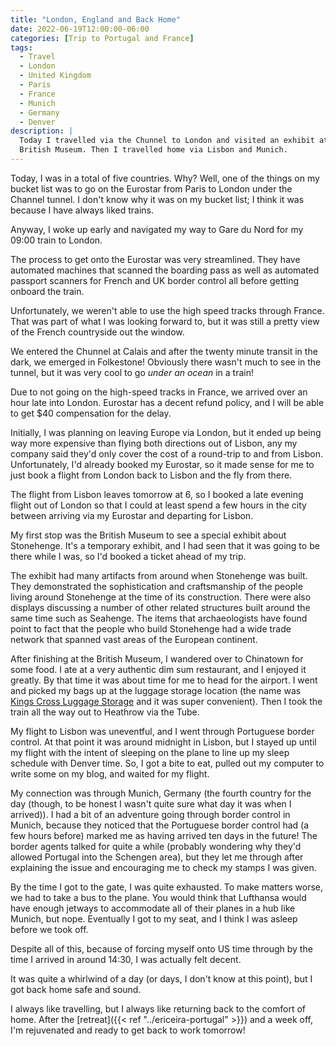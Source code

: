 ```yaml
---
title: "London, England and Back Home"
date: 2022-06-19T12:00:00-06:00
categories: [Trip to Portugal and France]
tags:
  - Travel
  - London
  - United Kingdom
  - Paris
  - France
  - Munich
  - Germany
  - Denver
description: |
  Today I travelled via the Chunnel to London and visited an exhibit at the
  British Museum. Then I travelled home via Lisbon and Munich.
---
```


Today, I was in a total of five countries. Why? Well, one of the things on my
bucket list was to go on the Eurostar from Paris to London under the Channel
tunnel. I don't know why it was on my bucket list; I think it was because I have
always liked trains.

Anyway, I woke up early and navigated my way to Gare du Nord for my 09:00 train
to London.

The process to get onto the Eurostar was very streamlined. They have automated
machines that scanned the boarding pass as well as automated passport scanners
for French and UK border control all before getting onboard the train.

Unfortunately, we weren't able to use the high speed tracks through France. That
was part of what I was looking forward to, but it was still a pretty view of the
French countryside out the window.

We entered the Chunnel at Calais and after the twenty minute transit in the
dark, we emerged in Folkestone! Obviously there wasn't much to see in the
tunnel, but it was very cool to go *under an ocean* in a train!

Due to not going on the high-speed tracks in France, we arrived over an hour
late into London. Eurostar has a decent refund policy, and I will be able to get
$40 compensation for the delay.

Initially, I was planning on leaving Europe via London, but it ended up being
way more expensive than flying both directions out of Lisbon, any my company
said they'd only cover the cost of a round-trip to and from Lisbon.
Unfortunately, I'd already booked my Eurostar, so it made sense for me to just
book a flight from London back to Lisbon and the fly from there.

The flight from Lisbon leaves tomorrow at 6, so I booked a late evening flight
out of London so that I could at least spend a few hours in the city between
arriving via my Eurostar and departing for Lisbon.

My first stop was the British Museum to see a special exhibit about Stonehenge.
It's a temporary exhibit, and I had seen that it was going to be there while I
was, so I'd booked a ticket ahead of my trip.

The exhibit had many artifacts from around when Stonehenge was built. They
demonstrated the sophistication and craftsmanship of the people living around
Stonehenge at the time of its construction. There were also displays discussing
a number of other related structures built around the same time such as
Seahenge. The items that archaeologists have found point to fact that the people
who build Stonehenge had a wide trade network that spanned vast areas of the
European continent.

After finishing at the British Museum, I wandered over to Chinatown for some
food. I ate at a very authentic dim sum restaurant, and I enjoyed it greatly. By
that time it was about time for me to head for the airport. I went and picked my
bags up at the luggage storage location (the name was [Kings Cross Luggage
Storage](https://kingscrossluggage.co.uk/) and it was super convenient). Then I
took the train all the way out to Heathrow via the Tube.

My flight to Lisbon was uneventful, and I went through Portuguese border
control. At that point it was around midnight in Lisbon, but I stayed up until
my flight with the intent of sleeping on the plane to line up my sleep schedule
with Denver time. So, I got a bite to eat, pulled out my computer to write some
on my blog, and waited for my flight.

My connection was through Munich, Germany (the fourth country for the day
(though, to be honest I wasn't quite sure what day it was when I arrived)). I
had a bit of an adventure going through border control in Munich, because they
noticed that the Portuguese border control had (a few hours before) marked me as
having arrived ten days in the future! The border agents talked for quite a
while (probably wondering why they'd allowed Portugal into the Schengen area),
but they let me through after explaining the issue and encouraging me to check
my stamps I was given.

By the time I got to the gate, I was quite exhausted. To make matters worse, we
had to take a bus to the plane. You would think that Lufthansa would have enough
jetways to accommodate all of their planes in a hub like Munich, but nope.
Eventually I got to my seat, and I think I was asleep before we took off.

Despite all of this, because of forcing myself onto US time through by the time
I arrived in around 14:30, I was actually felt decent.

It was quite a whirlwind of a day (or days, I don't know at this point), but I
got back home safe and sound.

I always like travelling, but I always like returning back to the comfort of
home. After the [retreat]({{< ref "../ericeira-portugal" >}}) and a week off,
I'm rejuvenated and ready to get back to work tomorrow!

